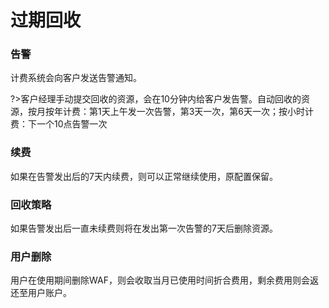 # 过期回收

### 告警
计费系统会向客户发送告警通知。

?>客户经理手动提交回收的资源，会在10分钟内给客户发告警。自动回收的资源，按月按年计费：第1天上午发一次告警，第3天一次，第6天一次；按小时计费：下一个10点告警一次

### 续费
如果在告警发出后的7天内续费，则可以正常继续使用，原配置保留。

### 回收策略
如果告警发出后一直未续费则将在发出第一次告警的7天后删除资源。

### 用户删除
用户在使用期间删除WAF，则会收取当月已使用时间折合费用，剩余费用则会返还至用户账户。